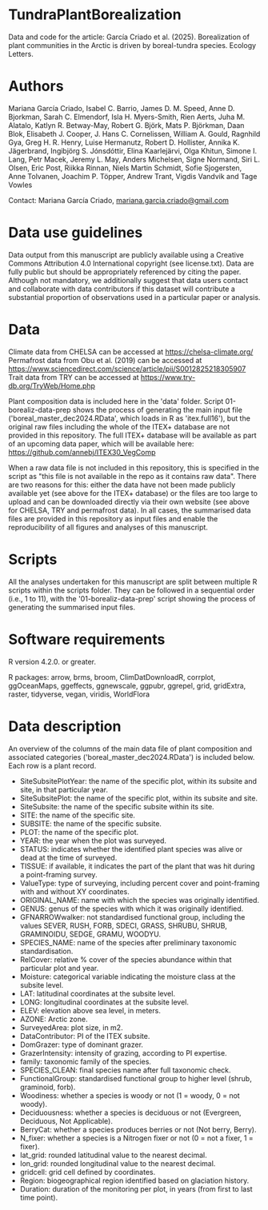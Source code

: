 # TundraPlantBorealization
Data and code for the article: García Criado et al. (2025). Borealization of plant communities in the Arctic is driven by boreal-tundra species. Ecology Letters.

# Authors
Mariana García Criado, Isabel C. Barrio, James D. M. Speed, Anne D. Bjorkman, Sarah C. Elmendorf, Isla H. Myers-Smith, Rien Aerts, Juha M. Alatalo, Katlyn R. Betway-May, Robert G. Björk, Mats P. Björkman, Daan Blok, Elisabeth J. Cooper, J. Hans C. Cornelissen, William A. Gould, Ragnhild Gya, Greg H. R. Henry, Luise Hermanutz, Robert D. Hollister, Annika K. Jägerbrand, Ingibjörg S. Jónsdóttir, Elina Kaarlejärvi, Olga Khitun, Simone I. Lang, Petr Macek, Jeremy L. May, Anders Michelsen, Signe Normand, Siri L. Olsen, Eric Post, Riikka Rinnan, Niels Martin Schmidt, Sofie Sjogersten, Anne Tolvanen, Joachim P. Töpper, Andrew Trant, Vigdis Vandvik and Tage Vowles

Contact: Mariana García Criado, mariana.garcia.criado@gmail.com

# Data use guidelines
Data output from this manuscript are publicly available using a Creative Commons Attribution 4.0 International copyright (see license.txt). Data are fully public but should be appropriately referenced by citing the paper. Although not mandatory, we additionally suggest that data users contact and collaborate with data contributors if this dataset will contribute a substantial proportion of observations used in a particular paper or analysis. 

# Data
Climate data from CHELSA can be accessed at https://chelsa-climate.org/ 
Permafrost data from Obu et al. (2019) can be accessed at https://www.sciencedirect.com/science/article/pii/S0012825218305907
Trait data from TRY can be accessed at https://www.try-db.org/TryWeb/Home.php

Plant composition data is included here in the 'data' folder. Script 01-borealiz-data-prep shows the process of generating the main input file ('boreal_master_dec2024.RData', which loads in R as 'itex.full16'), but the original raw files including the whole of the ITEX+ database are not provided in this repository. The full ITEX+ database will be available as part of an upcoming data paper, which will be available here: https://github.com/annebj/ITEX30_VegComp

When a raw data file is not included in this repository, this is specified in the script as "this file is not available in the repo as it contains raw data". There are two reasons for this: either the data have not been made publicly available yet (see above for the ITEX+ database) or the files are too large to upload and can be downloaded directly via their own website (see above for CHELSA, TRY and permafrost data). In all cases, the summarised data files are provided in this repository as input files and enable the reproducibility of all figures and analyses of this manuscript.

# Scripts
All the analyses undertaken for this manuscript are split between multiple R scripts within the scripts folder. They can be followed in a sequential order (i.e., 1 to 11), with the '01-borealiz-data-prep' script showing the process of generating the summarised input files.

# Software requirements
R version 4.2.0. or greater.

R packages: arrow, brms, broom, ClimDatDownloadR, corrplot, ggOceanMaps, ggeffects, ggnewscale, ggpubr, ggrepel, grid, gridExtra, raster, tidyverse, vegan, viridis, WorldFlora

# Data description
An overview of the columns of the main data file of plant composition and associated categories ('boreal_master_dec2024.RData') is included below. Each row is a plant record.
- SiteSubsitePlotYear: the name of the specific plot, within its subsite and site, in that particular year.
- SiteSubsitePlot: the name of the specific plot, within its subsite and site.
- SiteSubsite: the name of the specific subsite within its site.
- SITE: the name of the specific site. 
- SUBSITE: the name of the specific subsite. 
- PLOT: the name of the specific plot.
- YEAR: the year when the plot was surveyed.
- STATUS: indicates whether the identified plant species was alive or dead at the time of surveyed.
- TISSUE: if available, it indicates the part of the plant that was hit during a point-framing survey.
- ValueType: type of surveying, including percent cover and point-framing with and without XY coordinates.
- ORIGINAL_NAME: name with which the species was originally identified.
- GENUS: genus of the species with which it was originally identified.
- GFNARROWwalker: not standardised functional group, including the values SEVER, RUSH, FORB, SDECI, GRASS, SHRUBU, SHRUB, GRAMINOIDU, SEDGE, GRAMU, WOODYU.
- SPECIES_NAME: name of the species after preliminary taxonomic standardisation.
- RelCover: relative % cover of the species abundance within that particular plot and year.
- Moisture: categorical variable indicating the moisture class at the subsite level.
- LAT: latitudinal coordinates at the subsite level.
- LONG: longitudinal coordinates at the subsite level.
- ELEV: elevation above sea level, in meters.
- AZONE: Arctic zone.
- SurveyedArea: plot size, in m2.
- DataContributor: PI of the ITEX subsite.
- DomGrazer: type of dominant grazer.
- GrazerIntensity: intensity of grazing, according to PI expertise.
- family: taxonomic family of the species.
- SPECIES_CLEAN: final species name after full taxonomic check.
- FunctionalGroup: standardised functional group to higher level (shrub, graminoid, forb).
- Woodiness: whether a species is woody or not (1 = woody, 0 = not woody).
- Deciduousness: whether a species is deciduous or not (Evergreen, Deciduous, Not Applicable).
- BerryCat: whether a species produces berries or not (Not berry, Berry).
- N_fixer: whether a species is a Nitrogen fixer or not (0 = not a fixer, 1 = fixer).
- lat_grid: rounded latitudinal value to the nearest decimal.
- lon_grid: rounded longitudinal value to the nearest decimal.
- gridcell: grid cell defined by coordinates.
- Region: biogeographical region identified based on glaciation history.
- Duration: duration of the monitoring per plot, in years (from first to last time point).


